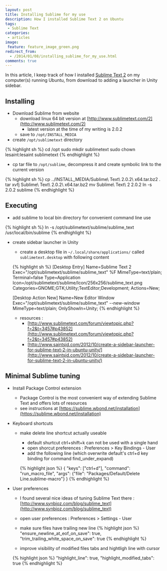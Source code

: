 ```yaml
---
layout: post
title: Installing Sublime for my use
description: How I installed Sublime Text 2 on Ubuntu
tags: 
 - Sublime Text
categories:
 - articles
image:
 feature: feature_image_green.png
redirect_from:
  - /2014/01/08/installing_sublime_for_my_use.html
comments: true
---
```


In this article, I keep track of how I installed [Sublime Text 2](http://www.sublimetext.com/2) on my computer(s) running Ubuntu, from download to adding a launcher in Unity sidebar.


Installing
----------

* Download Sublime from website
    - download linux 64 bit version at [http://www.sublimetext.com/2](http://www.sublimetext.com/2)
        - latest version at the time of my writing is 2.0.2
    - save to `/opt/INSTALL_MEDIA`
* create `/opt/sublimetext` directory

{% highlight sh %}
cd /opt
sudo mkdir sublimetext
sudo chown lesaint:lesaint sublimetext
{% endhighlight %}

* cp tar file to `/opt/sublime`, decompress it and create symbolic link to the current version
    
{% highlight sh %}
cp ../INSTALL_MEDIA/Sublime\ Text\ 2.0.2\ x64.tar.bz2 .
tar xvfj Sublime\ Text\ 2.0.2\ x64.tar.bz2
mv Sublime\ Text\ 2 2.0.2
ln -s 2.0.2 sublime
{% endhighlight %}

Executing
---------

* add sublime to local bin directory for convenient command line use
    
{% highlight sh %}
ln -s /opt/sublimetext/sublime/sublime_text /usr/local/bin/sublime
{% endhighlight %}

* create sidebar launcher in Unity
    - create a desktop file in `~/.local/share/applications/` called `sublimetext.desktop` with following content

    {% highlight sh %}
    [Desktop Entry]
    Name=Sublime Text 2
    Exec="/opt/sublimetext/sublime/sublime_text" %F
    MimeType=text/plain;
    Terminal=false
    Type=Application
    Icon=/opt/sublimetext/sublime/Icon/256x256/sublime_text.png
    Categories=GNOME;GTK;Utility;TextEditor;Development;
    Actions=New;

    [Desktop Action New]
    Name=New Editor Window
    Exec="/opt/sublimetext/sublime/sublime_text" --new-window
    MimeType=text/plain;
    OnlyShowIn=Unity;
    {% endhighlight %}

    - resources :
        + [http://www.sublimetext.com/forum/viewtopic.php?f=2&t=3457#p43852](http://www.sublimetext.com/forum/viewtopic.php?f=2&t=3457#p43852)
        + [http://www.saintsjd.com/2012/10/create-a-sidebar-launcher-for-sublime-text-2-in-ubuntu-unity/](http://www.saintsjd.com/2012/10/create-a-sidebar-launcher-for-sublime-text-2-in-ubuntu-unity/)

Minimal Sublime tuning
----------------------

* Install Package Control extension
    - Package Control is the most convenient way of extending Sublime Text and offers lots of resources
    - see instructions at [https://sublime.wbond.net/installation](https://sublime.wbond.net/installation)
* Keyboard shortcuts
    - make delete line shortcut actually useable
        + default shurtcut ctrl+shift+k can not be used with a single hand
        + open shorcut preferences : Preferences > Key Bindings - User
        + add the following line (which overwrite default's ctrl+d key binding for command find_under_expand)

        {% highlight json %}
            { "keys": ["ctrl+d"], "command": "run_macro_file", "args": {"file": "Packages/Default/Delete Line.sublime-macro"} }
        {% endhighlight %}

* User preferences
    - I found several nice ideas of tuning Sublime Text there : [http://www.synbioz.com/blog/sublime_text](http://www.synbioz.com/blog/sublime_text)
    - open user preferences : Preferences > Settings - User
    - make sure files have trailing new line
    {% highlight json %}
    "ensure_newline_at_eof_on_save": true,
    "trim_trailing_white_space_on_save": true
    {% endhighlight %}

    - improve visibility of modified files tabs and hightligh line with cursor
    
    {% highlight json %}
    "highlight_line": true,
    "highlight_modified_tabs": true
    {% endhighlight %}


